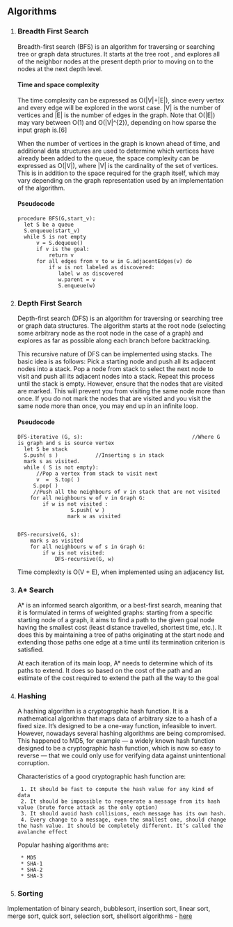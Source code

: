 ## Algorithms

1. ### Breadth First Search

    Breadth-first search (BFS) is an algorithm for traversing or searching tree or graph data structures. It starts at the tree root , and explores all of the neighbor nodes at the present depth prior to moving on to the nodes at the next depth level.

    #### Time and space complexity
    The time complexity can be expressed as O(|V|+|E|), since every vertex and every edge will be explored in the worst case. |V| is the number of vertices and |E| is the number of edges in the graph. Note that O(|E|) may vary between O(1) and O(|V|^{2}), depending on how sparse the input graph is.[6]

    When the number of vertices in the graph is known ahead of time, and additional data structures are used to determine which vertices have already been added to the queue, the space complexity can be expressed as O(|V|), where |V| is the cardinality of the set of vertices. This is in addition to the space required for the graph itself, which may vary depending on the graph representation used by an implementation of the algorithm.
    
    #### Pseudocode
    ```
    procedure BFS(G,start_v):
      let S be a queue
      S.enqueue(start_v)
      while S is not empty
          v = S.dequeue()
          if v is the goal:
              return v
          for all edges from v to w in G.adjacentEdges(v) do
              if w is not labeled as discovered:
                 label w as discovered
                 w.parent = v
                 S.enqueue(w)
    ```
    
2. ### Depth First Search
    
    Depth-first search (DFS) is an algorithm for traversing or searching tree or graph data structures. The algorithm starts at the root node (selecting some arbitrary node as the root node in the case of a graph) and explores as far as possible along each branch before backtracking.
    
    
    This recursive nature of DFS can be implemented using stacks. The basic idea is as follows:
Pick a starting node and push all its adjacent nodes into a stack.
Pop a node from stack to select the next node to visit and push all its adjacent nodes into a stack.
Repeat this process until the stack is empty. However, ensure that the nodes that are visited are marked. This will prevent you from visiting the same node more than once. If you do not mark the nodes that are visited and you visit the same node more than once, you may end up in an infinite loop.

    #### Pseudocode
    ```
    DFS-iterative (G, s):                                   //Where G is graph and s is source vertex
      let S be stack
      S.push( s )            //Inserting s in stack 
      mark s as visited.
      while ( S is not empty):
          //Pop a vertex from stack to visit next
          v  =  S.top( )
         S.pop( )
         //Push all the neighbours of v in stack that are not visited   
        for all neighbours w of v in Graph G:
            if w is not visited :
                     S.push( w )         
                    mark w as visited


    DFS-recursive(G, s):
        mark s as visited
        for all neighbours w of s in Graph G:
            if w is not visited:
                DFS-recursive(G, w)
    ```
    
    Time complexity is O(V + E), when implemented using an adjacency list.
    
3. ### A* Search
    A* is an informed search algorithm, or a best-first search, meaning that it is formulated in terms of weighted graphs: starting from a specific starting node of a graph, it aims to find a path to the given goal node having the smallest cost (least distance travelled, shortest time, etc.). It does this by maintaining a tree of paths originating at the start node and extending those paths one edge at a time until its termination criterion is satisfied.

    At each iteration of its main loop, A* needs to determine which of its paths to extend. It does so based on the cost of the path and an estimate of the cost required to extend the path all the way to the goal
    
    
3. ### Hashing    
    A hashing algorithm is a cryptographic hash function. It is a mathematical algorithm that maps data of arbitrary size to a hash of a fixed size. It’s designed to be a one-way function, infeasible to invert. However, nowadays several hashing algorithms are being compromised. This happened to MD5, for example — a widely known hash function designed to be a cryptographic hash function, which is now so easy to reverse — that we could only use for verifying data against unintentional corruption.

    Characteristics of a good cryptographic hash function are:
    
        1. It should be fast to compute the hash value for any kind of data
        2. It should be impossible to regenerate a message from its hash value (brute force attack as the only option)
        3. It should avoid hash collisions, each message has its own hash.
        4. Every change to a message, even the smallest one, should change the hash value. It should be completely different. It’s called the avalanche effect
        
    Popular hashing algorithms are:

        * MD5
        * SHA-1
        * SHA-2
        * SHA-3
        
3. ### Sorting
Implementation of binary search, bubblesort, insertion sort, linear sort, merge sort, quick sort, selection sort, shellsort algorithms - [here](https://github.com/patlub/algorithms)
